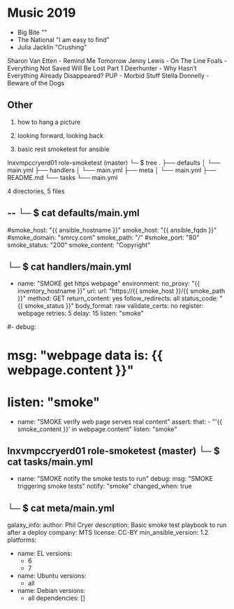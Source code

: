 # Music 2019

* Big Bite ""
* The National "I am easy to find"
* Julia Jacklin "Crushing"

Sharon Van Etten - Remind Me Tomorrow
Jenny Lewis - On The Line
Foals - Everything Not Saved Will Be Lost Part 1
Deerhunter - Why Hasn’t Everything Already Disappeared?
PUP - Morbid Stuff
Stella Donnelly - Beware of the Dogs

## Other

1) how to hang a picture

2) looking forward, looking back

3) basic rest smoketest for ansible

lnxvmpccryerd01 role-smoketest (master)
└─ $ tree
.
├── defaults
│   └── main.yml
├── handlers
│   └── main.yml
├── meta
│   └── main.yml
├── README.md
└── tasks
    └── main.yml

4 directories, 5 files


-- 
└─ $ cat defaults/main.yml
---
#smoke_host: "{{ ansible_hostname }}"
smoke_host: "{{ ansible_fqdn }}"
#smoke_domain: "smrcy.com"
smoke_path: "/"
#smoke_port: "80"
smoke_status: "200"
smoke_content: "Copyright"


└─ $ cat handlers/main.yml
---
- name: "SMOKE get https webpage"
  environment:
    no_proxy: "{{ inventory_hostname }}"
  uri:
    url: "https://{{ smoke_host }}/{{ smoke_path }}"
    method: GET
    return_content: yes
    follow_redirects: all
    status_code: "{{ smoke_status }}"
    body_format: raw
    validate_certs: no
  register: webpage
  retries: 5
  delay: 15
  listen: "smoke"

#- debug:
#    msg: "webpage data is: {{ webpage.content }}"
#  listen: "smoke"

- name: "SMOKE verify web page serves real content"
  assert:
    that:
      - "'{{ smoke_content }}' in webpage.content"
  listen: "smoke"


lnxvmpccryerd01 role-smoketest (master)
└─ $ cat tasks/main.yml
---
- name:  "SMOKE notify the smoke tests to run"
  debug:
    msg: "SMOKE triggering smoke tests"
  notify: "smoke"
  changed_when: true


└─ $ cat meta/main.yml
---
galaxy_info:
  author: Phil Cryer
  description: Basic smoke test playbook to run after a deploy
  company: MTS
  license: CC-BY
  min_ansible_version: 1.2
  platforms:
  - name: EL
    versions:
    - 6
    - 7
  - name: Ubuntu
    versions:
    - all
  - name: Debian
    versions:
    - all
dependencies: []
